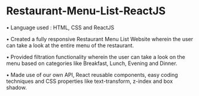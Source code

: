 # Restaurant-Menu-List-ReactJS

•	 Language used : HTML, CSS and ReactJS 

• Created a fully responsive Restaurant Menu List Website wherein the user can take a look at the entire menu of the restaurant.


•	Provided filtration functionality wherein the user can take a look on the menu based on categories like Breakfast, Lunch, Evening and Dinner.


•	 Made use of our own API, React reusable components, easy coding techniques and CSS properties like text-transform, z-index and box shadow.
